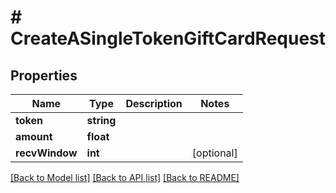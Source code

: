 # # CreateASingleTokenGiftCardRequest

## Properties

Name | Type | Description | Notes
------------ | ------------- | ------------- | -------------
**token** | **string** |  |
**amount** | **float** |  |
**recvWindow** | **int** |  | [optional]

[[Back to Model list]](../../README.md#models) [[Back to API list]](../../README.md#endpoints) [[Back to README]](../../README.md)
